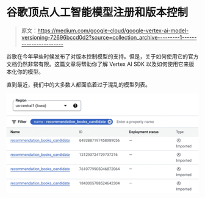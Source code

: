 # 谷歌顶点人工智能模型注册和版本控制

> 原文：<https://medium.com/google-cloud/google-vertex-ai-model-versioning-72696bccd0d2?source=collection_archive---------1----------------------->

谷歌在今年早些时候发布了对版本控制模型的支持。但是，关于如何使用它的官方文档仍然非常有限。这篇文章将帮助你了解 Vertex AI SDK 以及如何使用它来版本化你的模型。

直到最近，我们中的大多数人都面临着过于混乱的模型列表。

![](img/936f114bf0be07208a99c825b25df908.png)
